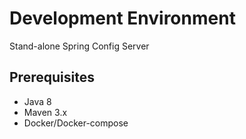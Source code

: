 # Development Environment
Stand-alone Spring Config Server

## Prerequisites
* Java 8
* Maven 3.x
* Docker/Docker-compose
